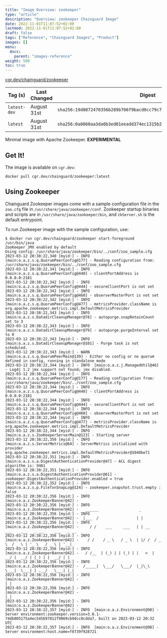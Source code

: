 ```yaml
---
title: "Image Overview: zookeeper"
type: "article"
description: "Overview: zookeeper Chainguard Image"
date: 2022-11-01T11:07:52+02:00
lastmod: 2022-11-01T11:07:52+02:00
draft: false
tags: ["Reference", "Chainguard Images", "Product"]
images: []
menu:
  docs:
    parent: "images-reference"
weight: 500
toc: true
---
```


[cgr.dev/chainguard/zookeeper](https://github.com/chainguard-images/images/tree/main/images/zookeeper)

| Tag (s)       | Last Changed | Digest                                                                    |
|---------------|--------------|---------------------------------------------------------------------------|
|  `latest-dev` | August 31st  | `sha256:19d0872470356b289b706f9bacd0cc79c77c2659cfeee4c2c29f868d20c6134b` |
|  `latest`     | August 31st  | `sha256:0a0660aa3da6b3ed01eeadd374ec1315b2484e88baad69ef3841a6a86d703888` |



Minimal image with Apache Zookeeper. **EXPERIMENTAL**

## Get It!

The image is available on `cgr.dev`:

```
docker pull cgr.dev/chainguard/zookeeper:latest
```

## Using Zookeeper

Chainguard Zookeeper images come with a sample configuration file in the `zoo.cfg` file in `/usr/share/java/zookeeper/conf`.
Zookeeper startup binaries and scripts are in `/usr/share/java/zookeeper/bin`, and `zkServer.sh` is the default entrypoint.

To run Zookeeper image with the sample configuration, use:

```shell
$ docker run cgr.dev/chainguard/zookeeper start-foreground
/usr/bin/java
ZooKeeper JMX enabled by default
Using config: /usr/share/java/zookeeper/bin/../conf/zoo_sample.cfg
2023-03-12 20:38:22,340 [myid:] - INFO  [main:o.a.z.s.q.QuorumPeerConfig@177] - Reading configuration from: /usr/share/java/zookeeper/bin/../conf/zoo_sample.cfg
2023-03-12 20:38:22,341 [myid:] - INFO  [main:o.a.z.s.q.QuorumPeerConfig@440] - clientPortAddress is 0.0.0.0:2181
2023-03-12 20:38:22,342 [myid:] - INFO  [main:o.a.z.s.q.QuorumPeerConfig@444] - secureClientPort is not set
2023-03-12 20:38:22,342 [myid:] - INFO  [main:o.a.z.s.q.QuorumPeerConfig@460] - observerMasterPort is not set
2023-03-12 20:38:22,342 [myid:] - INFO  [main:o.a.z.s.q.QuorumPeerConfig@477] - metricsProvider.className is org.apache.zookeeper.metrics.impl.DefaultMetricsProvider
2023-03-12 20:38:22,343 [myid:] - INFO  [main:o.a.z.s.DatadirCleanupManager@78] - autopurge.snapRetainCount set to 3
2023-03-12 20:38:22,343 [myid:] - INFO  [main:o.a.z.s.DatadirCleanupManager@79] - autopurge.purgeInterval set to 0
2023-03-12 20:38:22,343 [myid:] - INFO  [main:o.a.z.s.DatadirCleanupManager@101] - Purge task is not scheduled.
2023-03-12 20:38:22,343 [myid:] - WARN  [main:o.a.z.s.q.QuorumPeerMain@139] - Either no config or no quorum defined in config, running in standalone mode
2023-03-12 20:38:22,344 [myid:] - INFO  [main:o.a.z.j.ManagedUtil@46] - Log4j 1.2 jmx support not found; jmx disabled.
2023-03-12 20:38:22,344 [myid:] - INFO  [main:o.a.z.s.q.QuorumPeerConfig@177] - Reading configuration from: /usr/share/java/zookeeper/bin/../conf/zoo_sample.cfg
2023-03-12 20:38:22,344 [myid:] - INFO  [main:o.a.z.s.q.QuorumPeerConfig@440] - clientPortAddress is 0.0.0.0:2181
2023-03-12 20:38:22,344 [myid:] - INFO  [main:o.a.z.s.q.QuorumPeerConfig@444] - secureClientPort is not set
2023-03-12 20:38:22,344 [myid:] - INFO  [main:o.a.z.s.q.QuorumPeerConfig@460] - observerMasterPort is not set
2023-03-12 20:38:22,344 [myid:] - INFO  [main:o.a.z.s.q.QuorumPeerConfig@477] - metricsProvider.className is org.apache.zookeeper.metrics.impl.DefaultMetricsProvider
2023-03-12 20:38:22,344 [myid:] - INFO  [main:o.a.z.s.ZooKeeperServerMain@123] - Starting server
2023-03-12 20:38:22,350 [myid:] - INFO  [main:o.a.z.s.ServerMetrics@64] - ServerMetrics initialized with provider org.apache.zookeeper.metrics.impl.DefaultMetricsProvider@1040be71
2023-03-12 20:38:22,351 [myid:] - INFO  [main:o.a.z.s.a.DigestAuthenticationProvider@47] - ACL digest algorithm is: SHA1
2023-03-12 20:38:22,351 [myid:] - INFO  [main:o.a.z.s.a.DigestAuthenticationProvider@61] - zookeeper.DigestAuthenticationProvider.enabled = true
2023-03-12 20:38:22,352 [myid:] - INFO  [main:o.a.z.s.p.FileTxnSnapLog@124] - zookeeper.snapshot.trust.empty : false
2023-03-12 20:38:22,356 [myid:] - INFO  [main:o.a.z.ZookeeperBanner@42] -
2023-03-12 20:38:22,356 [myid:] - INFO  [main:o.a.z.ZookeeperBanner@42] -   ______                  _
2023-03-12 20:38:22,356 [myid:] - INFO  [main:o.a.z.ZookeeperBanner@42] -  |___  /                 | |
2023-03-12 20:38:22,356 [myid:] - INFO  [main:o.a.z.ZookeeperBanner@42] -     / /    ___     ___   | | __   ___    ___   _ __     ___   _ __
2023-03-12 20:38:22,356 [myid:] - INFO  [main:o.a.z.ZookeeperBanner@42] -    / /    / _ \   / _ \  | |/ /  / _ \  / _ \ | '_ \   / _ \ | '__|
2023-03-12 20:38:22,356 [myid:] - INFO  [main:o.a.z.ZookeeperBanner@42] -   / /__  | (_) | | (_) | |   <  |  __/ |  __/ | |_) | |  __/ | |
2023-03-12 20:38:22,356 [myid:] - INFO  [main:o.a.z.ZookeeperBanner@42] -  /_____|  \___/   \___/  |_|\_\  \___|  \___| | .__/   \___| |_|
2023-03-12 20:38:22,356 [myid:] - INFO  [main:o.a.z.ZookeeperBanner@42] -                                               | |
2023-03-12 20:38:22,356 [myid:] - INFO  [main:o.a.z.ZookeeperBanner@42] -                                               |_|
2023-03-12 20:38:22,356 [myid:] - INFO  [main:o.a.z.ZookeeperBanner@42] -
2023-03-12 20:38:22,357 [myid:] - INFO  [main:o.a.z.Environment@98] - Server environment:zookeeper.version=3.8.1-74db005175a4ec545697012f9069cb9dcc8cdda7, built on 2023-03-12 20:32 UTC
2023-03-12 20:38:22,357 [myid:] - INFO  [main:o.a.z.Environment@98] - Server environment:host.name=f0739f928721
```

